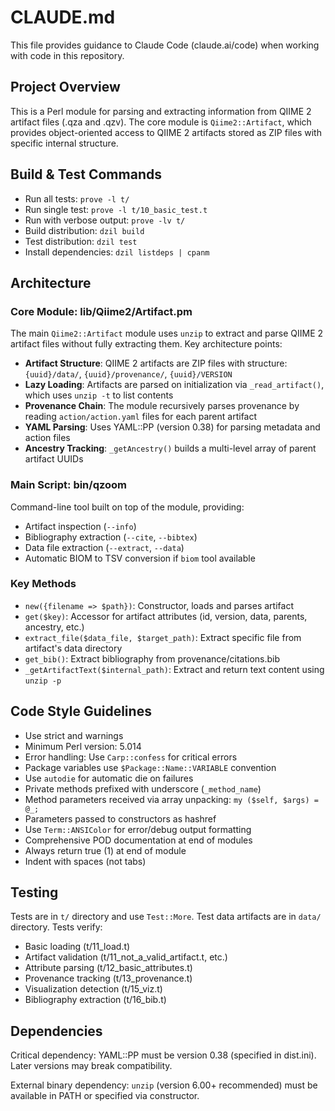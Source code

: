 # CLAUDE.md

This file provides guidance to Claude Code (claude.ai/code) when working with code in this repository.

## Project Overview

This is a Perl module for parsing and extracting information from QIIME 2 artifact files (.qza and .qzv). The core module is `Qiime2::Artifact`, which provides object-oriented access to QIIME 2 artifacts stored as ZIP files with specific internal structure.

## Build & Test Commands

- Run all tests: `prove -l t/`
- Run single test: `prove -l t/10_basic_test.t`
- Run with verbose output: `prove -lv t/`
- Build distribution: `dzil build`
- Test distribution: `dzil test`
- Install dependencies: `dzil listdeps | cpanm`

## Architecture

### Core Module: lib/Qiime2/Artifact.pm

The main `Qiime2::Artifact` module uses `unzip` to extract and parse QIIME 2 artifact files without fully extracting them. Key architecture points:

- **Artifact Structure**: QIIME 2 artifacts are ZIP files with structure: `{uuid}/data/`, `{uuid}/provenance/`, `{uuid}/VERSION`
- **Lazy Loading**: Artifacts are parsed on initialization via `_read_artifact()`, which uses `unzip -t` to list contents
- **Provenance Chain**: The module recursively parses provenance by reading `action/action.yaml` files for each parent artifact
- **YAML Parsing**: Uses YAML::PP (version 0.38) for parsing metadata and action files
- **Ancestry Tracking**: `_getAncestry()` builds a multi-level array of parent artifact UUIDs

### Main Script: bin/qzoom

Command-line tool built on top of the module, providing:
- Artifact inspection (`--info`)
- Bibliography extraction (`--cite`, `--bibtex`)
- Data file extraction (`--extract`, `--data`)
- Automatic BIOM to TSV conversion if `biom` tool available

### Key Methods

- `new({filename => $path})`: Constructor, loads and parses artifact
- `get($key)`: Accessor for artifact attributes (id, version, data, parents, ancestry, etc.)
- `extract_file($data_file, $target_path)`: Extract specific file from artifact's data directory
- `get_bib()`: Extract bibliography from provenance/citations.bib
- `_getArtifactText($internal_path)`: Extract and return text content using `unzip -p`

## Code Style Guidelines

- Use strict and warnings
- Minimum Perl version: 5.014
- Error handling: Use `Carp::confess` for critical errors
- Package variables use `$Package::Name::VARIABLE` convention
- Use `autodie` for automatic die on failures
- Private methods prefixed with underscore (`_method_name`)
- Method parameters received via array unpacking: `my ($self, $args) = @_;`
- Parameters passed to constructors as hashref
- Use `Term::ANSIColor` for error/debug output formatting
- Comprehensive POD documentation at end of modules
- Always return true (1) at end of module
- Indent with spaces (not tabs)

## Testing

Tests are in `t/` directory and use `Test::More`. Test data artifacts are in `data/` directory. Tests verify:
- Basic loading (t/11_load.t)
- Artifact validation (t/11_not_a_valid_artifact.t, etc.)
- Attribute parsing (t/12_basic_attributes.t)
- Provenance tracking (t/13_provenance.t)
- Visualization detection (t/15_viz.t)
- Bibliography extraction (t/16_bib.t)

## Dependencies

Critical dependency: YAML::PP must be version 0.38 (specified in dist.ini). Later versions may break compatibility.

External binary dependency: `unzip` (version 6.00+ recommended) must be available in PATH or specified via constructor.
